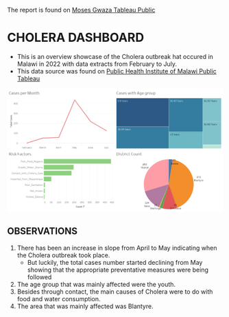 The report is found on [Moses Gwaza Tableau Public](https://public.tableau.com/app/profile/moses.gwaza/viz/CholeraDashboard_16586925793900/Dashboard?publish=yes)

# CHOLERA DASHBOARD

- This is an overview showcase of the Cholera outbreak hat occured in Malawi in 2022 with data extracts from February to July.
- This data source was found on [Public Health Institute of Malawi Public Tableau](https://public.tableau.com/app/profile/phimcholeradashboard) 

![alt img](https://github.com/M-Gwaza/Healthcare-Projects/blob/main/Projects/CholeraDashboard/Dashboard.PNG)


## OBSERVATIONS
   
   1. There has been an increase in slope from April to May indicating when the Cholera outbreak took place.
      - But luckily, the total cases number started declining from May showing that the appropriate preventative measures were being followed
   2. The age group that was mainly affected were the youth.
   3. Besides through contact, the main causes of Cholera were to do with food and water consumption.
   4. The area that was mainly affected was Blantyre.
